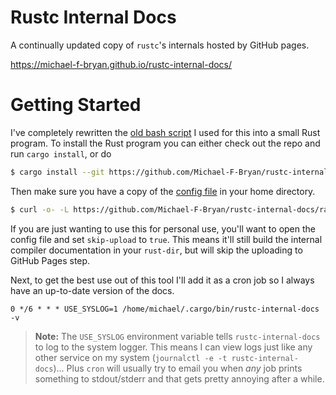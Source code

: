 # Rustc Internal Docs

A continually updated copy of `rustc`'s internals hosted by GitHub pages.

https://michael-f-bryan.github.io/rustc-internal-docs/



# Getting Started

I've completely rewritten the [old bash script] I used for this into a small
Rust program. To install the Rust program you can either check out the repo
and run `cargo install`, or do

```bash
$ cargo install --git https://github.com/Michael-F-Bryan/rustc-internal-docs
```

Then make sure you have a copy of the [config file] in your home directory.

```bash
$ curl -o- -L https://github.com/Michael-F-Bryan/rustc-internal-docs/raw/master/rustc-internal-docs.toml > ~/.rustc-internal-docs.toml
```

If you are just wanting to use this for personal use, you'll want to open the 
config file and set `skip-upload` to `true`. This means it'll still build the
internal compiler documentation in your `rust-dir`, but will skip the uploading
to GitHub Pages step.

Next, to get the best use out of this tool I'll add it as a cron job so I 
always have an up-to-date version of the docs. 

```cron
0 */6 * * * USE_SYSLOG=1 /home/michael/.cargo/bin/rustc-internal-docs -v 
```

> **Note:** The `USE_SYSLOG` environment variable tells `rustc-internal-docs` 
> to log to the system logger. This means I can view logs just like any other
> service on my system (`journalctl -e -t rustc-internal-docs`)... Plus `cron`
> will usually try to email you when *any* job prints something to 
> stdout/stderr and that gets pretty annoying after a while.


[config file]: https://github.com/Michael-F-Bryan/rustc-internal-docs/blob/master/rustc-internal-docs.toml
[old bash script]: https://github.com/Michael-F-Bryan/rustc-internal-docs/blob/5d397f1a79ad8e91aa5df7a485ce441499cb74b7/make-docs.sh